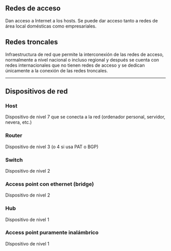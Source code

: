## Redes de acceso

Dan acceso a Internet a los hosts. Se puede dar acceso tanto a redes de área local domésticas como empresariales.

## Redes troncales

Infraestructura de red que permite la interconexión de las redes de acceso, normalmente a nivel nacional o incluso regional y después se cuenta con redes internacionales que no tienen redes de acceso y se dedican únicamente a la conexión de las redes troncales.

---

## Dispositivos de red

### Host

Dispositivo de nivel 7 que se conecta a la red (ordenador personal, servidor, nevera, etc.)

### Router

Dispositivo de nivel 3 (o 4 si usa PAT o BGP)

### Switch

Dispositivo de nivel 2

### Access point con ethernet (bridge)

Dispositivo de nivel 2

### Hub

Dispositivo de nivel 1

### Access point puramente inalámbrico

DIspositivo de nivel 1


